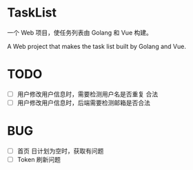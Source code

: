 # TaskList

一个 Web 项目，使任务列表由 Golang 和 Vue 构建。

A Web project that makes the task list built by Golang and Vue.

# TODO

- [ ] 用户修改用户信息时，需要检测用户名是否重复 合法
- [ ] 用户修改用户信息时，后端需要检测邮箱是否合法

# BUG

- [ ] 首页 日计划为空时，获取有问题
- [ ] Token 刷新问题